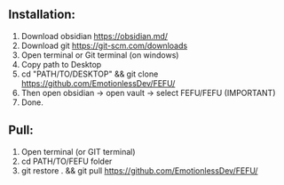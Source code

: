 ## Installation:
1) Download obsidian https://obsidian.md/
2) Download git https://git-scm.com/downloads
3) Open terminal or Git terminal (on windows)
4) Copy path to Desktop
5) cd "PATH/TO/DESKTOP" && git clone https://github.com/EmotionlessDev/FEFU/
6) Then open obsidian -> open vault -> select FEFU/FEFU (IMPORTANT)
7) Done.
## Pull:
1) Open terminal (or GIT terminal)
2) cd PATH/TO/FEFU folder
3) git restore . && git pull https://github.com/EmotionlessDev/FEFU/
